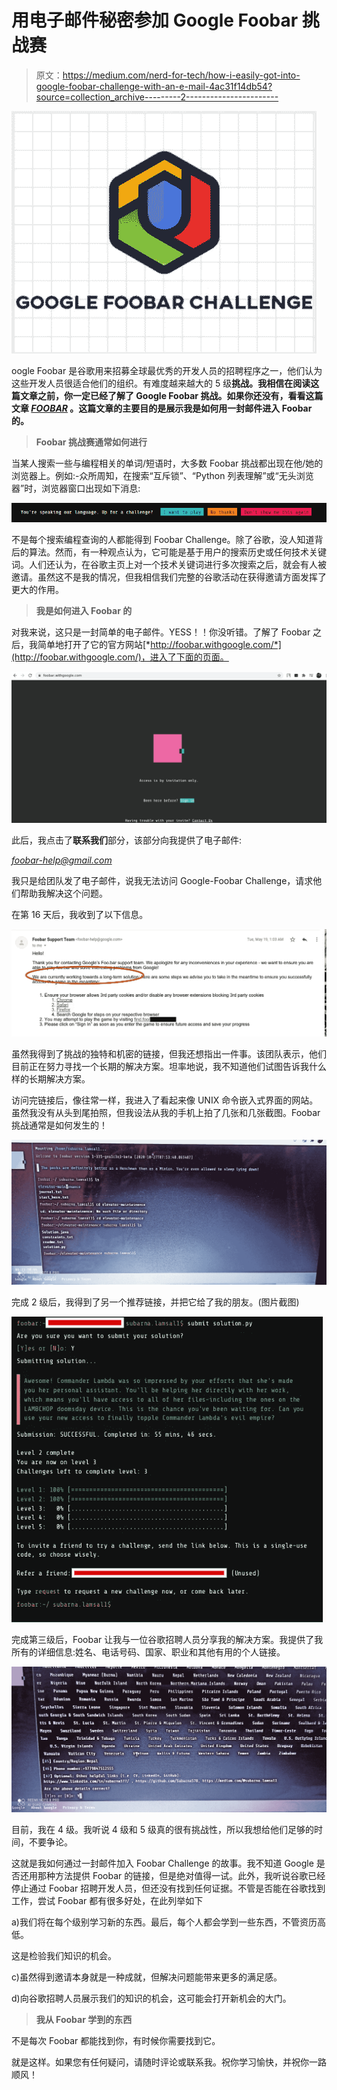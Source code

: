 # 用电子邮件秘密参加 Google Foobar 挑战赛

> 原文：<https://medium.com/nerd-for-tech/how-i-easily-got-into-google-foobar-challenge-with-an-e-mail-4ac31f14db54?source=collection_archive---------2----------------------->

![](img/46c7e0180a2b7435358ef005aa1fe2f1.png)

oogle Foobar 是谷歌用来招募全球最优秀的开发人员的招聘程序之一，他们认为这些开发人员很适合他们的组织。有难度越来越大的 5 级**挑战。我相信在阅读这篇文章之前，你一定已经了解了 Google Foobar 挑战。如果你还没有，看看这篇文章 [*FOOBAR*](https://www.quora.com/What-is-Google-Foobar-1) 。这篇文章的主要目的是展示我是如何用一封邮件进入 Foobar 的。**

> **Foobar 挑战赛通常如何进行**

当某人搜索一些与编程相关的单词/短语时，大多数 Foobar 挑战都出现在他/她的浏览器上。例如:-众所周知，在搜索“互斥锁”、“Python 列表理解”或“无头浏览器”时，浏览器窗口出现如下消息:

![](img/3598a974115dfc0f964feea6a6bb1c04.png)

不是每个搜索编程查询的人都能得到 Foobar Challenge。除了谷歌，没人知道背后的算法。然而，有一种观点认为，它可能是基于用户的搜索历史或任何技术关键词。人们还认为，在谷歌主页上对一个技术关键词进行多次搜索之后，就会有人被邀请。虽然这不是我的情况，但我相信我们完整的谷歌活动在获得邀请方面发挥了更大的作用。

> **我是如何进入 Foobar 的**

对我来说，这只是一封简单的电子邮件。YESS！！你没听错。了解了 Foobar 之后，我简单地打开了它的官方网站[*http://foobar.withgoogle.com/*](http://foobar.withgoogle.com/)，进入了下面的页面。

![](img/e8086292489239971c75ab77d4eeeec8.png)

此后，我点击了**联系我们**部分，该部分向我提供了电子邮件:

*foobar-help@gmail.com*

我只是给团队发了电子邮件，说我无法访问 Google-Foobar Challenge，请求他们帮助我解决这个问题。

在第 16 天后，我收到了以下信息。

![](img/6f5e4565aa207c804f24fe1247ab406e.png)

虽然我得到了挑战的独特和机密的链接，但我还想指出一件事。该团队表示，他们目前正在努力寻找一个长期的解决方案。坦率地说，我不知道他们试图告诉我什么样的长期解决方案。

访问完链接后，像往常一样，我进入了看起来像 UNIX 命令嵌入式界面的网站。虽然我没有从头到尾拍照，但我设法从我的手机上拍了几张和几张截图。Foobar 挑战通常是如何发生的！

![](img/2dc665b6e1645debf9f51f095d7e19a5.png)

完成 2 级后，我得到了另一个推荐链接，并把它给了我的朋友。(图片截图)

![](img/bac4711893b79f803016fad7c2ce8a0b.png)

完成第三级后，Foobar 让我与一位谷歌招聘人员分享我的解决方案。我提供了我所有的详细信息:姓名、电话号码、国家、职业和其他有用的个人链接。

![](img/dee27117cfb624bae7c8d27c409373f9.png)

目前，我在 4 级。我听说 4 级和 5 级真的很有挑战性，所以我想给他们足够的时间，不要争论。

这就是我如何通过一封邮件加入 Foobar Challenge 的故事。我不知道 Google 是否还用那种方法提供 Foobar 的链接，但是绝对值得一试。此外，我听说谷歌已经停止通过 Foobar 招聘开发人员，但还没有找到任何证据。不管是否能在谷歌找到工作，尝试 Foobar 都有很多好处，在此列举如下

a)我们将在每个级别学习新的东西。最后，每个人都会学到一些东西，不管资历高低。

这是检验我们知识的机会。

c)虽然得到邀请本身就是一种成就，但解决问题能带来更多的满足感。

d)向谷歌招聘人员展示我们的知识的机会，这可能会打开新机会的大门。

> **我从 Foobar 学到的东西**

不是每次 Foobar 都能找到你，有时候你需要找到它。

就是这样。如果您有任何疑问，请随时评论或联系我。祝你学习愉快，并祝你一路顺风！